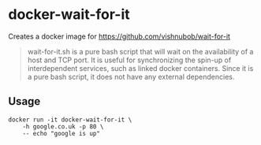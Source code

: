 # docker-wait-for-it

Creates a docker image for https://github.com/vishnubob/wait-for-it

> wait-for-it.sh is a pure bash script that will wait on the availability of a host and TCP port. It is useful for synchronizing the spin-up of interdependent services, such as linked docker containers. Since it is a pure bash script, it does not have any external dependencies.

## Usage

```
docker run -it docker-wait-for-it \
    -h google.co.uk -p 80 \
    -- echo "google is up"      